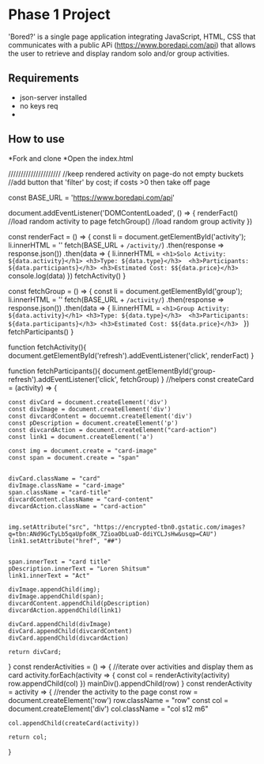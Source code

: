 # Phase 1 Project
'Bored?' is a single page application integrating JavaScript, HTML, CSS that communicates with a public APi (https://www.boredapi.com/api) that allows the user to retrieve and display random solo and/or group activities.

## Requirements
* json-server installed
* no keys req
* 

## How to use
*Fork and clone
*Open the index.html


/////////////////////
//keep rendered activity on page-do not empty buckets
//add button that 'filter' by cost; if costs >0 then take off page

const BASE_URL = 'https://www.boredapi.com/api' 

document.addEventListener('DOMContentLoaded', () => {
renderFact() //load random activity to page 
fetchGroup() //load random group activity
})

const renderFact = () => {
    const li = document.getElementById('activity');
    li.innerHTML = ''
    fetch(BASE_URL + `/activity/`)
    .then(response => response.json())
    .then(data => {
        li.innerHTML = `<h1>Solo Activity: ${data.activity}</h1>
        <h3>Type: ${data.type}</h3> 
        <h3>Participants: ${data.participants}</h3>
        <h3>Estimated Cost: $${data.price}</h3>
        `
        console.log(data)
    })
    fetchActivity()
}

const fetchGroup = () => {
        const li = document.getElementById('group');
        li.innerHTML = ''
    fetch(BASE_URL + `/activity/`)
    .then(response => response.json())
    .then(data => {
        li.innerHTML = `<h1>Group Activity: ${data.activity}</h1>
        <h3>Type: ${data.type}</h3> 
        <h3>Participants: ${data.participants}</h3>
        <h3>Estimated Cost: $${data.price}</h3>
       `
        })
        fetchParticipants()
}

function fetchActivity(){
    document.getElementById('refresh').addEventListener('click', renderFact)
}

function fetchParticipants(){
    document.getElementById('group-refresh').addEventListener('click', fetchGroup)
} 
//helpers
const createCard = (activity) => {
    
    const divCard = document.createElement('div')
    const divImage = document.createElement('div')
    const divcardContent = docuemnt.createElement('div')
    const pDescription = document.createElement('p')
    const divcardAction = document.createElement("card-action")
    const link1 = document.createElement('a')

    const img = document.create = "card-image"
    const span = document.create = "span"

    
    divCard.className = "card"
    divImage.className = "card-image"
    span.className = "card-title"
    divcardContent.className = "card-content"
    divcardAction.className = "card-action"


    img.setAttribute("src", "https://encrypted-tbn0.gstatic.com/images?q=tbn:ANd9GcTyLb5qaUpfo8K_7ZioaObLuaD-ddiYCLJsHw&usqp=CAU")
    link1.setAttribute("href", "##")


    span.innerText = "card title"
    pDescription.innerText = "Loren Shitsum"
    link1.innerText = "Act"

    divImage.appendChild(img);
    divImage.appendChild(span);
    divcardContent.appendChild(pDescription)
    divcardAction.appendChild(link1)

    divCard.appendChild(divImage)
    divCard.appendChild(divcardContent)
    divCard.appendChild(divcardAction)

    return divCard;
}
const renderActivities = () => {
    //iterate over activities and display them as card
    activity.forEach(activity => {
        const col = renderActivity(activity)
        row.appendChild(col)
    })
    mainDiv().appendChild(row)
}
const renderActivity = activity => {
    //render the activity to the page
    const row = document.createElement('row') 
    row.className = "row"
    const col = document.createElement('div')
    col.className = "col s12 m6"

    col.appendChild(createCard(activity))

    return col;
}